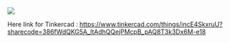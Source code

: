 <img src="https://cdn.discordapp.com/attachments/799122811691204648/1036649662767173632/Screenshot_2022-10-31_213318.png">

Here link for Tinkercad : https://www.tinkercad.com/things/incE4SkxruU?sharecode=386fWdQKG5A_ltAdhQQejPMcpB_pAQ8T3k3Dx6M-e18
